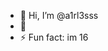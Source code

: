 - 👋 Hi, I’m @a1rl3sss
- 👀 
- ⚡ Fun fact: im 16

<!---
a1rl3sss/a1rl3sss is a ✨ special ✨ repository because its `README.md` (this file) appears on your GitHub profile.
You can click the Preview link to take a look at your changes.
--->
